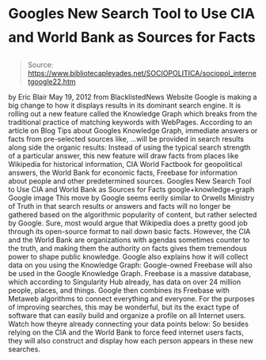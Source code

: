 # Googles New Search Tool to Use CIA and World Bank as Sources for Facts

> Source: https://www.bibliotecapleyades.net/SOCIOPOLITICA/sociopol_internetgoogle22.htm

by Eric Blair
May 19, 2012
from
BlacklistedNews Website
Google is making a big change to how it displays results in its dominant
search engine. It is rolling out a new feature called the Knowledge Graph
which breaks from the traditional practice of matching keywords with
WebPages.
According to an article on Blog Tips about Googles Knowledge Graph,
immediate answers or facts from pre-selected sources like,
...will be provided in search results along side
the organic results:
Instead of using the typical search strength
of a particular answer, this new feature will draw facts from places
like Wikipedia for historical information,
CIA World Factbook for
geopolitical answers, the World Bank for economic facts, Freebase for
information about people and other predetermined sources.
Googles New Search Tool
to Use CIA and World Bank
as Sources for Facts google+knowledge+graph
Google image
This move by Google seems eerily similar to
Orwells Ministry of Truth in that search results or answers and facts
will no longer be gathered based on the algorithmic popularity of content,
but rather selected by Google.
Sure, most would argue that Wikipedia does a pretty good job through its
open-source format to nail down basic facts.
However, the CIA and the World
Bank are organizations with agendas sometimes counter to the truth, and
making them the authority on facts gives them tremendous power to shape
public knowledge.
Google also explains how it will collect data on you using the Knowledge
Graph:
Google-owned Freebase will also be used in the Google Knowledge Graph.
Freebase is a massive database, which according to Singularity Hub already,
has data on over 24 million people, places, and things.
Google then combines its Freebase with Metaweb algorithms to connect
everything and everyone. For the purposes of improving searches, this may be
wonderful, but its the exact type of software that can easily build and
organize a profile on all Internet users.
Watch how theyre already connecting your data points below:
So besides relying on the CIA and the World Bank to force feed internet
users facts, they will also construct and display how each person appears
in these new searches.
